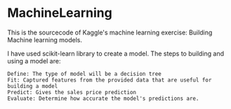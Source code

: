 # MachineLearning
This is the sourcecode of Kaggle's machine learning exercise: Building Machine learning models.

I have used scikit-learn library to create a model.
The steps to building and using a model are:

    Define: The type of model will be a decision tree
    Fit: Captured features from the provided data that are useful for building a model
    Predict: Gives the sales price prediction
    Evaluate: Determine how accurate the model's predictions are.

